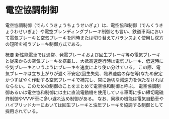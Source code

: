 # 電空協調制御

電空協調制御（でんくうきょうちょうせいぎょ）は、電空協和制御（でんくうきょうわせいぎょ）や電空ブレンディングブレーキ制御とも言い、鉄道車両において電気ブレーキと空気ブレーキを同時または切り替えてバランスよく使用し双方の短所を補うブレーキ制御方式である。

概要
新性能電車では通常、発電ブレーキおよび回生ブレーキ等の電気ブレーキと従来からの空気ブレーキを搭載し、大抵高速走行時は電気ブレーキ、低速時に空気ブレーキというようにブレーキを速度により使い分けている。
この際、電気ブレーキは立ち上がりが遅く不安定(回生失効、臨界速度の存在等)なため安定かつすばやく作動する空気ブレーキで補完し、常に適切な減速力を保たなければならない。このための制御のことをまとめて電空協和制御と呼ぶ。
電空協調制御あるいは電空協和制御には主に直流電動機を使用している車両に多い締切電磁弁制御やVVVF車に多い遅れ込め制御がある。
なお、同様の機能は電気自動車やハイブリッドカーにおいては回生ブレーキと油圧ブレーキを協調する制御として採用されている。
